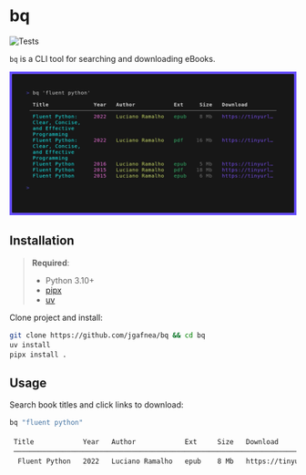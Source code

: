 # bq

![Tests](https://github.com/jgafnea/bq/actions/workflows/python.yml/badge.svg)

`bq` is a CLI tool for searching and downloading eBooks.

![screenshot](./assets/screenshot.png)

## Installation

> **Required**:
> - Python 3.10+
> - [pipx](https://github.com/pypa/pipxs)
> - [uv](https://github.com/astral-sh/uv)

Clone project and install:

```sh
git clone https://github.com/jgafnea/bq && cd bq
uv install
pipx install .
```

## Usage

Search book titles and click links to download:

```sh
bq "fluent python"

 Title            Year   Author            Ext     Size   Download                      
 ───────────────────────────────────────────────────────────────────────────────────── 
  Fluent Python   2022   Luciano Ramalho   epub    8 Mb   https://tinyurl.com/2crvr473
```

